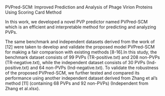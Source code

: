 PVPred-SCM: Improved Prediction and Analysis of Phage Virion Proteins Using Scoring Card Method

In this work, we developed a novel PVP predictor named PVPred-SCM which is an efficient and interpretable method 
for predicting and analyzing PVPs. 

The same benchmark and independent datasets derived from the work of [12] were taken to develop and validate 
the proposed model PVPred-SCM for making a fair comparison with existing methods [8-16].In this study, the 
benchmark dataset consists of 99 PVPs (TR-positive.txt) and 208 non-PVPs (TR-negative.txt), while the independent 
dataset consists of 30 PVPs (Ind-positive.txt) and 64 non-PVPs (Ind-negative.txt). To validate the robustness of
the proposed PVPred-SCM, we further tested and compared its performance using another independent dataset derived 
from Zhang et al’s method [11] (containing 68 PVPs and 92 non-PVPs) (Independent from Zhang et al.xlsx). 
